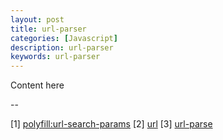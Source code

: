 ```yaml
---
layout: post
title: url-parser
categories: [Javascript]
description: url-parser
keywords: url-parser
---
```


Content here

--

[1] [polyfill:url-search-params](https://github.com/ungap/url-search-params)
[2] [url](https://github.com/annevk/url/blob/main/url.js)
[3] [url-parse](https://www.npmjs.com/package/url-parse)